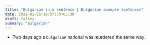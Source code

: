 ```yaml
---
title: "Bulgarian in a sentence | Bulgarian example sentences"
date: 2021-01-20T19:57:50+05:30
draft: falses
summary: "Bulgarian"
---
```

- Two days ago a `bulgarian` national was murdered the same way.
                 
